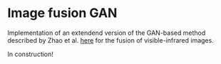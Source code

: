 # Image fusion GAN
Implementation of an extendend version of the GAN-based method described by Zhao et al. [here](https://www.hindawi.com/journals/mpe/2020/3739040/) for the fusion of visible-infrared images.

In construction!
